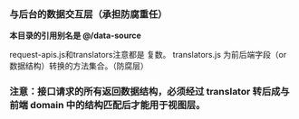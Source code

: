 <!--
 * @Author: 吴文洁
 * @Date: 2020-04-29 16:57:38
 * @LastEditors: 吴文洁
 * @LastEditTime: 2020-04-29 17:02:39
 * @Description: 
 -->
### 与后台的数据交互层（承担防腐重任）

**本目录的引用别名是 @/data-source**

request-apis.js和translators注意都是 复数。
translators.js 为前后端字段（or 数据结构）转换的方法集合。（防腐层）

### 注意：接口请求的所有返回数据结构，必须经过 translator 转后成与前端 domain 中的结构匹配后才能用于视图层。
